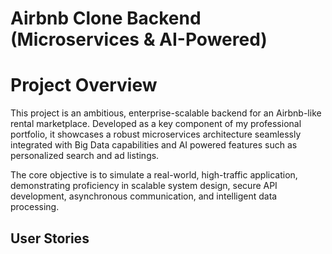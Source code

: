 # Airbnb Clone Backend (Microservices & AI-Powered)
# Project Overview

This project is an ambitious, enterprise-scalable backend for an Airbnb-like rental marketplace. Developed as a key component of my professional portfolio, it showcases a robust microservices architecture seamlessly integrated with Big Data capabilities and AI powered features such as personalized search and ad listings.

The core objective is to simulate a real-world, high-traffic application, demonstrating proficiency in scalable system design, secure API development, asynchronous communication, and intelligent data processing.

## User Stories
``
``